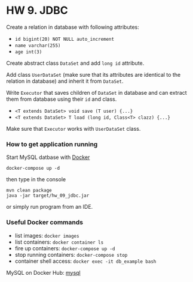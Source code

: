 # HW 9. JDBC

Create a relation in database with following attributes:

- ```id bigint(20) NOT NULL auto_increment```
- ```name varchar(255)```
- ```age int(3)```

Create abstract class ```DataSet``` and add ```long id``` attribute.

Add class ```UserDataSet``` (make sure that its attributes are identical
to the relation in database) and inherit it from ```DataSet```.

Write ```Executor``` that saves children of ```DataSet``` in database
and can extract them from database using their ```id``` and class.

- ```<T extends DataSet> void save (T user) {...}```
- ```<T extends DataSet> T load (long id, Class<T> clazz) {...}```

Make sure that ```Executor``` works with ```UserDataSet``` class.

### How to get application running

Start MySQL datbase with [Docker](https://www.docker.com/community-edition)

```shell
docker-compose up -d
```

then type in the console

```shell
mvn clean package
java -jar target/hw_09_jdbc.jar
```

or simply run program from an IDE.

### Useful Docker commands

- list images: ```docker images```
- list containers: ```docker container ls```
- fire up containers: ```docker-compose up -d```
- stop running containers: ```docker-compose stop```
- container shell access: ```docker exec -it db_example bash```

MySQL on Docker Hub: [mysql](https://hub.docker.com/r/_/mysql/)
